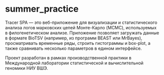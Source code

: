 # summer_practice

Tracer SPA — это веб-приложение для визуализации и статистического анализа логов марковских цепей Монте-Карло (MCMC), используемых в филогенетическом анализе. Приложение позволяет загружать данные в формате BioTSV (например, из программ BEAST или MrBayes), просматривать временные ряды, строить гистограммы и box-plot, а также сравнивать несколько параметров в едином интерфейсе.

Проект разработан в рамках производственной практики в Международной лаборатории статистической и вычислительной геномики НИУ ВШЭ.
